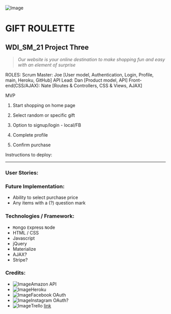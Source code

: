 ![Image](http://z09ob3oehl727ogck40ggahz.wpengine.netdna-cdn.com/wp-content/uploads/2015/05/GeneralAssembly_logo2.png)
# GIFT ROULETTE
## WDI_SM_21 Project Three

> *Our website is your online destination to make shopping fun and easy with an element of surprise*

ROLES:
  Scrum Master: Joe [User model, Authentication, Login, Profile, main, Heroku, GitHub]
  API Lead: Dan [Product model, API]
  Front-end(CSS/AJAX): Nate [Routes & Controllers, CSS & Views, AJAX]

MVP
1. Start shopping on home page
2. Select random or specific gift
3. Option to signup/login - local/FB

4. Complete profile
5. Confirm purchase

Instructions to deploy:

---
### User Stories:


### Future Implementation:
- Ability to select purchase price
- Any items with a (?) question mark

### Technologies / Framework:
- `M`ongo  `E`xpress  `N`ode
- HTML / CSS
- Javascript
- jQuery
- Materialize
- AJAX?
- Stripe?

### Credits:
- ![Image](https://upload.wikimedia.org/wikipedia/commons/6/62/Amazon.com-Logo.svg)Amazon API
- ![Image](https://upload.wikimedia.org/wikipedia/en/a/a9/Heroku_logo.png)Heroku
- ![Image](https://upload.wikimedia.org/wikipedia/commons/7/7c/Facebook_New_Logo_%282015%29.svg)Facebook OAuth
- ![Image](https://upload.wikimedia.org/wikipedia/en/2/28/Instagram_logo.png)Instagram OAuth?
- ![Image](https://upload.wikimedia.org/wikipedia/en/3/3e/Trello_Logo.png)Trello [link](https://trello.com/b/qqCaEBEb)
